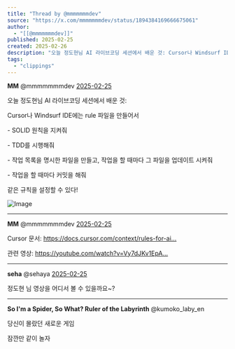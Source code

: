 ```yaml
---
title: "Thread by @mmmmmmmdev"
source: "https://x.com/mmmmmmmdev/status/1894384169666675061"
author:
  - "[[@mmmmmmmdev]]"
published: 2025-02-25
created: 2025-02-26
description: "오늘 정도현님 AI 라이브코딩 세션에서 배운 것: Cursor나 Windsurf IDE에는 rule 파일을 만들어서 - SOLID 원칙을 지켜줘 - TDD를 시행해줘 - 작업 목록을 명시한 파일을 만들고, 작업을 할 때마다 그 파일을 업데이트 시켜줘"
tags:
  - "clippings"
---
```

**MM** @mmmmmmmdev [2025-02-25](https://x.com/mmmmmmmdev/status/1894384169666675061)

오늘 정도현님 AI 라이브코딩 세션에서 배운 것:

Cursor나 Windsurf IDE에는 rule 파일을 만들어서

\- SOLID 원칙을 지켜줘

\- TDD를 시행해줘

\- 작업 목록을 명시한 파일을 만들고, 작업을 할 때마다 그 파일을 업데이트 시켜줘

\- 작업을 할 때마다 커밋을 해줘

같은 규칙을 설정할 수 있다!

![Image](https://pbs.twimg.com/media/Gko0XFNbkAMUu-Z?format=jpg&name=large)

---

**MM** @mmmmmmmdev [2025-02-25](https://x.com/mmmmmmmdev/status/1894384192223694961)

Cursor 문서: https://docs.cursor.com/context/rules-for-ai…

관련 영상: https://youtube.com/watch?v=Vy7dJKv1EpA…

---

**seha** @sehaya [2025-02-25](https://x.com/sehaya/status/1894535655537217707)

정도현 님 영상을 어디서 볼 수 있을까요~?

---

**So I'm a Spider, So What? Ruler of the Labyrinth** @kumoko\_laby\_en

당신이 몰랐던 새로운 게임

잠깐만 같이 놀자